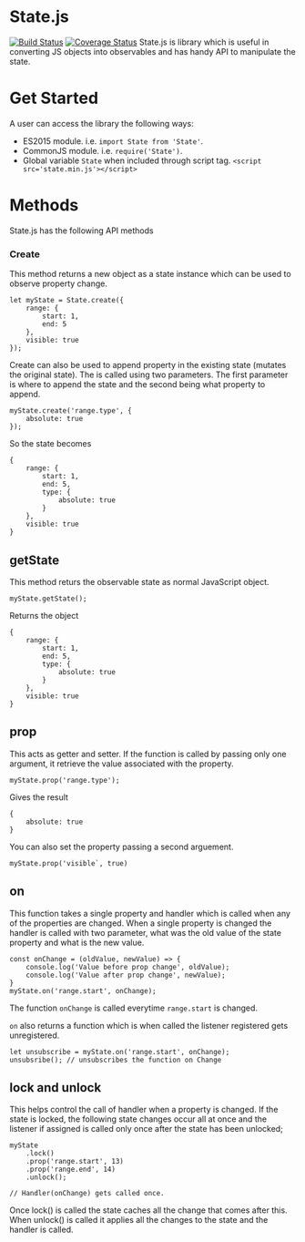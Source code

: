 # State.js

[![Build Status](https://travis-ci.org/mohitvirli/state.js.svg?branch=master)](https://travis-ci.org/mohitvirli/state.js) [![Coverage Status](https://coveralls.io/repos/github/mohitvirli/state.js/badge.svg?branch=master)](https://coveralls.io/github/mohitvirli/state.js?branch=master)
State.js is library which is useful in converting JS objects into observables and has handy API to manipulate the state.

# Get Started
A user can access the library the following ways:
 - ES2015 module. i.e. `import State from 'State'`.
 - CommonJS module. i.e. `require('State')`.
 - Global variable `State` when included through script tag. `<script src='state.min.js'></script>`

# Methods
State.js has the following API methods
### Create
This method returns a new object as a state instance which can be used to observe property change.
```
let myState = State.create({
    range: {
        start: 1,
        end: 5
    },
    visible: true
});
```

Create can also be used to append property in the existing state (mutates the original state). The is called using two parameters. The first parameter is where to append the state and the second being what property to append.

```
myState.create('range.type', {
    absolute: true
});
```

So the state becomes
```
{
    range: {
        start: 1,
        end: 5,
        type: {
            absolute: true
        }
    },
    visible: true
}
```

## getState
This method returs the observable state as normal JavaScript object.

```
myState.getState();
```
Returns the object
```
{
    range: {
        start: 1,
        end: 5,
        type: {
            absolute: true
        }
    },
    visible: true
}
```

## prop
This acts as getter and setter. If the function is called by passing only one argument, it retrieve the value associated with the property.
```
myState.prop('range.type');
```
Gives the result
```
{
    absolute: true
}
```

You can also set the property passing a second arguement.

```
myState.prop('visible`, true)
```

## on
This function takes a single property and handler which is called when any of the properties are changed. When a single property is changed the handler is called with two parameter, what was the old value of the state property and what is the new value.

```
const onChange = (oldValue, newValue) => {
    console.log('Value before prop change', oldValue);
    console.log('Value after prop change', newValue);
}
myState.on('range.start', onChange);
```

The function `onChange` is called everytime `range.start` is changed.

`on` also returns a function which is when called the listener registered gets unregistered.

```
let unsubscribe = myState.on('range.start', onChange);
unsubsribe(); // unsubscribes the function on Change

```

## lock and unlock
This helps control the call of handler when a property is changed. If the state is locked, the following state changes occur all at once and the listener if assigned is called only once after the state has been unlocked;

```
myState
    .lock()
    .prop('range.start', 13)
    .prop('range.end', 14)
    .unlock();

// Handler(onChange) gets called once.
```

Once lock() is called the state caches all the change that comes after this. When unlock() is called it applies all the changes to the state and the handler is called.